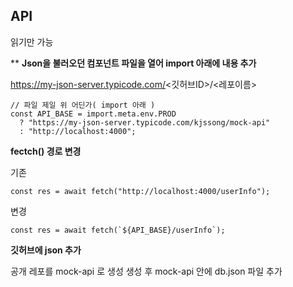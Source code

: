 ## API
읽기만 가능

**
**Json을 불러오던 컴포넌트 파일을 열어 import 아래에 내용 추가**

https://my-json-server.typicode.com/<깃허브ID>/<레포이름>

    // 파일 제일 위 어딘가( import 아래 )
    const API_BASE = import.meta.env.PROD
      ? "https://my-json-server.typicode.com/kjssong/mock-api"
      : "http://localhost:4000";


**fectch() 경로 변경**

기존

    const res = await fetch("http://localhost:4000/userInfo");

변경

    const res = await fetch(`${API_BASE}/userInfo`);


**깃허브에 json 추가**

공개 레포를 mock-api 로 생성
생성 후 mock-api 안에 db.json 파일 추가
